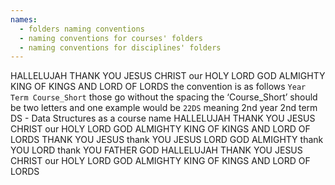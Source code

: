 ```yaml
---
names:
  - folders naming conventions
  - naming conventions for courses' folders
  - naming conventions for disciplines' folders
---
```

HALLELUJAH THANK YOU JESUS CHRIST our HOLY LORD GOD ALMIGHTY KING OF KINGS AND LORD OF LORDS
the convention is as follows
`Year Term Course_Short`
those go without the spacing
the ‘Course_Short’ should be two letters
and one example would be `22DS`
	meaning 2nd year
	2nd term
	DS - Data Structures as a course name
HALLELUJAH THANK YOU JESUS CHRIST our HOLY LORD GOD ALMIGHTY KING OF KINGS AND LORD OF LORDS
THANK YOU JESUS 
thank YOU JESUS LORD GOD ALMIGHTY
thank YOU LORD 
thank YOU FATHER GOD
HALLELUJAH THANK YOU JESUS CHRIST our HOLY LORD GOD ALMIGHTY KING OF KINGS AND LORD OF LORDS 